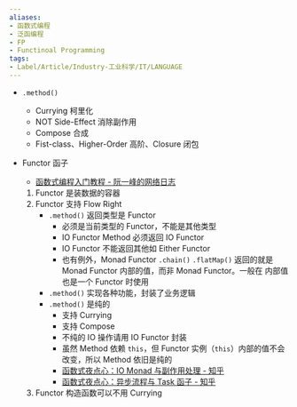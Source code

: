 ```yaml
---
aliases:
- 函数式编程
- 泛函编程
- FP
- Functinoal Programming
tags:
- Label/Article/Industry-工业科学/IT/LANGUAGE
---
```


- `.method()`
    - Currying 柯里化
    - NOT Side-Effect 消除副作用
    - Compose 合成
    - Fist-class、Higher-Order 高阶、Closure 闭包

- Functor 函子
    - [函数式编程入门教程 - 阮一峰的网络日志](https://www.ruanyifeng.com/blog/2017/02/fp-tutorial.html)
    1. Functor 是装数据的容器
    2. Functor 支持 Flow Right
        - `.method()` 返回类型是 Functor
            - 必须是当前类型的 Functor，不能是其他类型
            - IO Functor Method 必须返回 IO Functor
            - IO Functor 不能返回其他如 Either Functor
            - 也有例外，Monad Functor `.chain()` `.flatMap()` 返回的就是  Monad Functor 内部的值，而非 Monad Functor。一般在 内部值 也是一个 Functor 时使用
        - `.method()` 实现各种功能，封装了业务逻辑
        - `.method()` 是纯的
            - 支持 Currying
            - 支持 Compose
            - 不纯的 IO 操作请用 IO Functor 封装
            - 虽然 Method 依赖 `this`，但 Functor 实例（`this`）内部的值不会改变，所以 Method 依旧是纯的
            - [函数式夜点心：IO Monad 与副作用处理 - 知乎](https://zhuanlan.zhihu.com/p/111169225)
            - [函数式夜点心：异步流程与 Task 函子 - 知乎](https://zhuanlan.zhihu.com/p/111522742)
    3. Functor 构造函数可以不用 Currying
